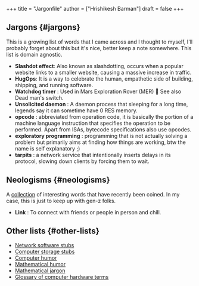 +++
title = "Jargonfile"
author = ["Hrishikesh Barman"]
draft = false
+++

## Jargons {#jargons}

This is a growing list of words that I came across and I thought to myself, I'll probably forget about this but it's nice, better keep a note somewhere. This list is domain agnostic.

-   **Slashdot effect**: Also known as slashdotting, occurs when a popular website links to a smaller website, causing a massive increase in traffic.
-   **HugOps**: It is a way to celebrate the human, empathetic side of building, shipping, and running software.
-   **Watchdog timer** : Used in Mars Exploration Rover (MER) 🚀 See also Dead man's switch.
-   **Unsolicited daemon** : A daemon process that sleeping for a long time, legends say it can sometime have 0 RES memory.
-   **opcode** : abbreviated from operation code, it is basically the portion of a machine language instruction that specifies the operation to be performed. Apart from ISAs, bytecode specifications also use opcodes.
-   **exploratory programming** : programming that is not actually solving a problem but primarily aims at finding how things are working, btw the name is self explanatory ;)
-   **tarpits** : a network service that intentionally inserts delays in its protocol, slowing down clients by forcing them to wait.


## Neologisms {#neologisms}

A [collection](https://maggieappleton.com/neologisms) of interesting words that have recently been coined. In my case, this is just to keep up with gen-z folks.

-   **Link** : To connect with friends or people in person and chill.


## Other lists {#other-lists}

-   [Network software stubs](https://en.wikipedia.org/wiki/Category:Network_software_stubs)
-   [Computer storage stubs](https://en.wikipedia.org/wiki/Category:Computer_storage_stubs)
-   [Computer humor](https://en.wikipedia.org/wiki/Category:Computer_humor)
-   [Mathematical humor](https://en.wikipedia.org/wiki/Category:Mathematical_humor)
-   [Mathematical jargon](https://en.wikipedia.org/wiki/List_of_mathematical_jargon)
-   [Glossary of computer hardware terms](https://en.wikipedia.org/wiki/Glossary_of_computer_hardware_terms)
